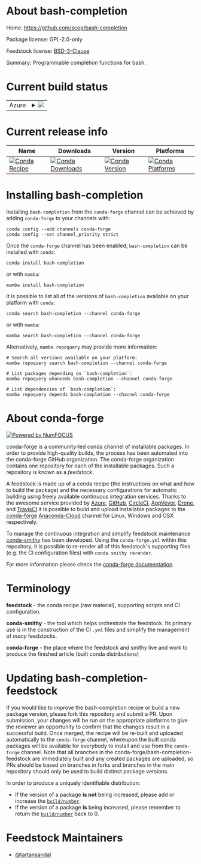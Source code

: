 About bash-completion
=====================

Home: https://github.com/scop/bash-completion

Package license: GPL-2.0-only

Feedstock license: [BSD-3-Clause](https://github.com/conda-forge/bash-completion-feedstock/blob/main/LICENSE.txt)

Summary: Programmable completion functions for bash.

Current build status
====================


<table>
    
  <tr>
    <td>Azure</td>
    <td>
      <details>
        <summary>
          <a href="https://dev.azure.com/conda-forge/feedstock-builds/_build/latest?definitionId=8447&branchName=main">
            <img src="https://dev.azure.com/conda-forge/feedstock-builds/_apis/build/status/bash-completion-feedstock?branchName=main">
          </a>
        </summary>
        <table>
          <thead><tr><th>Variant</th><th>Status</th></tr></thead>
          <tbody><tr>
              <td>linux_64</td>
              <td>
                <a href="https://dev.azure.com/conda-forge/feedstock-builds/_build/latest?definitionId=8447&branchName=main">
                  <img src="https://dev.azure.com/conda-forge/feedstock-builds/_apis/build/status/bash-completion-feedstock?branchName=main&jobName=linux&configuration=linux_64_" alt="variant">
                </a>
              </td>
            </tr><tr>
              <td>osx_64</td>
              <td>
                <a href="https://dev.azure.com/conda-forge/feedstock-builds/_build/latest?definitionId=8447&branchName=main">
                  <img src="https://dev.azure.com/conda-forge/feedstock-builds/_apis/build/status/bash-completion-feedstock?branchName=main&jobName=osx&configuration=osx_64_" alt="variant">
                </a>
              </td>
            </tr><tr>
              <td>osx_arm64</td>
              <td>
                <a href="https://dev.azure.com/conda-forge/feedstock-builds/_build/latest?definitionId=8447&branchName=main">
                  <img src="https://dev.azure.com/conda-forge/feedstock-builds/_apis/build/status/bash-completion-feedstock?branchName=main&jobName=osx&configuration=osx_arm64_" alt="variant">
                </a>
              </td>
            </tr>
          </tbody>
        </table>
      </details>
    </td>
  </tr>
</table>

Current release info
====================

| Name | Downloads | Version | Platforms |
| --- | --- | --- | --- |
| [![Conda Recipe](https://img.shields.io/badge/recipe-bash--completion-green.svg)](https://anaconda.org/conda-forge/bash-completion) | [![Conda Downloads](https://img.shields.io/conda/dn/conda-forge/bash-completion.svg)](https://anaconda.org/conda-forge/bash-completion) | [![Conda Version](https://img.shields.io/conda/vn/conda-forge/bash-completion.svg)](https://anaconda.org/conda-forge/bash-completion) | [![Conda Platforms](https://img.shields.io/conda/pn/conda-forge/bash-completion.svg)](https://anaconda.org/conda-forge/bash-completion) |

Installing bash-completion
==========================

Installing `bash-completion` from the `conda-forge` channel can be achieved by adding `conda-forge` to your channels with:

```
conda config --add channels conda-forge
conda config --set channel_priority strict
```

Once the `conda-forge` channel has been enabled, `bash-completion` can be installed with `conda`:

```
conda install bash-completion
```

or with `mamba`:

```
mamba install bash-completion
```

It is possible to list all of the versions of `bash-completion` available on your platform with `conda`:

```
conda search bash-completion --channel conda-forge
```

or with `mamba`:

```
mamba search bash-completion --channel conda-forge
```

Alternatively, `mamba repoquery` may provide more information:

```
# Search all versions available on your platform:
mamba repoquery search bash-completion --channel conda-forge

# List packages depending on `bash-completion`:
mamba repoquery whoneeds bash-completion --channel conda-forge

# List dependencies of `bash-completion`:
mamba repoquery depends bash-completion --channel conda-forge
```


About conda-forge
=================

[![Powered by
NumFOCUS](https://img.shields.io/badge/powered%20by-NumFOCUS-orange.svg?style=flat&colorA=E1523D&colorB=007D8A)](https://numfocus.org)

conda-forge is a community-led conda channel of installable packages.
In order to provide high-quality builds, the process has been automated into the
conda-forge GitHub organization. The conda-forge organization contains one repository
for each of the installable packages. Such a repository is known as a *feedstock*.

A feedstock is made up of a conda recipe (the instructions on what and how to build
the package) and the necessary configurations for automatic building using freely
available continuous integration services. Thanks to the awesome service provided by
[Azure](https://azure.microsoft.com/en-us/services/devops/), [GitHub](https://github.com/),
[CircleCI](https://circleci.com/), [AppVeyor](https://www.appveyor.com/),
[Drone](https://cloud.drone.io/welcome), and [TravisCI](https://travis-ci.com/)
it is possible to build and upload installable packages to the
[conda-forge](https://anaconda.org/conda-forge) [Anaconda-Cloud](https://anaconda.org/)
channel for Linux, Windows and OSX respectively.

To manage the continuous integration and simplify feedstock maintenance
[conda-smithy](https://github.com/conda-forge/conda-smithy) has been developed.
Using the ``conda-forge.yml`` within this repository, it is possible to re-render all of
this feedstock's supporting files (e.g. the CI configuration files) with ``conda smithy rerender``.

For more information please check the [conda-forge documentation](https://conda-forge.org/docs/).

Terminology
===========

**feedstock** - the conda recipe (raw material), supporting scripts and CI configuration.

**conda-smithy** - the tool which helps orchestrate the feedstock.
                   Its primary use is in the construction of the CI ``.yml`` files
                   and simplify the management of *many* feedstocks.

**conda-forge** - the place where the feedstock and smithy live and work to
                  produce the finished article (built conda distributions)


Updating bash-completion-feedstock
==================================

If you would like to improve the bash-completion recipe or build a new
package version, please fork this repository and submit a PR. Upon submission,
your changes will be run on the appropriate platforms to give the reviewer an
opportunity to confirm that the changes result in a successful build. Once
merged, the recipe will be re-built and uploaded automatically to the
`conda-forge` channel, whereupon the built conda packages will be available for
everybody to install and use from the `conda-forge` channel.
Note that all branches in the conda-forge/bash-completion-feedstock are
immediately built and any created packages are uploaded, so PRs should be based
on branches in forks and branches in the main repository should only be used to
build distinct package versions.

In order to produce a uniquely identifiable distribution:
 * If the version of a package **is not** being increased, please add or increase
   the [``build/number``](https://docs.conda.io/projects/conda-build/en/latest/resources/define-metadata.html#build-number-and-string).
 * If the version of a package **is** being increased, please remember to return
   the [``build/number``](https://docs.conda.io/projects/conda-build/en/latest/resources/define-metadata.html#build-number-and-string)
   back to 0.

Feedstock Maintainers
=====================

* [@tartansandal](https://github.com/tartansandal/)

